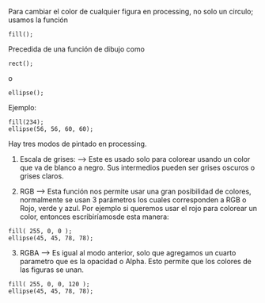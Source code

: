 Para cambiar el color de cualquier figura en processing, no solo un circulo; usamos la función 

```
fill();
```
Precedida de una función de dibujo como

```
rect();
```
o 

```
ellipse();
```

Ejemplo:

```
fill(234);
ellipse(56, 56, 60, 60);
```

Hay tres modos de pintado en processing.

1. Escala de grises:
--> Este es usado solo para colorear usando un color que va de blanco a negro. Sus intermedios pueden ser grises oscuros o grises claros.

2. RGB
--> Esta función nos permite usar una gran posibilidad de colores, normalmente se usan 3 parámetros los cuales corresponden a RGB o Rojo, verde y azul. Por ejemplo si queremos usar el rojo para colorear un color, entonces escribiríamosde esta manera:

```
fill( 255, 0, 0 );
ellipse(45, 45, 78, 78);
```

3. RGBA
--> Es igual al modo anterior, solo que agregamos un cuarto parametro que es la opacidad o Alpha. Esto permite que los colores de las figuras se unan.

```
fill( 255, 0, 0, 120 );
ellipse(45, 45, 78, 78);
```
